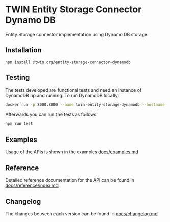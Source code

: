 # TWIN Entity Storage Connector Dynamo DB

Entity Storage connector implementation using Dynamo DB storage.

## Installation

```shell
npm install @twin.org/entity-storage-connector-dynamodb
```

## Testing

The tests developed are functional tests and need an instance of DynamoDB up and running. To run DynamoDB locally:

```sh
docker run -p 8000:8000 --name twin-entity-storage-dynamodb --hostname dynamodb -d amazon/dynamodb-local
```

Afterwards you can run the tests as follows:

```sh
npm run test
```

## Examples

Usage of the APIs is shown in the examples [docs/examples.md](docs/examples.md)

## Reference

Detailed reference documentation for the API can be found in [docs/reference/index.md](docs/reference/index.md)

## Changelog

The changes between each version can be found in [docs/changelog.md](docs/changelog.md)

